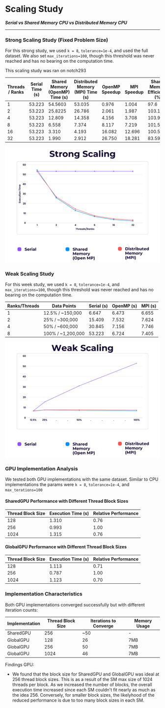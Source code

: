 # Scaling Study

**_Serial vs Shared Memory CPU vs Distributed Memory CPU_**

---

### Strong Scaling Study (Fixed Problem Size)

For this strong study, we used `k = 8`, `tolerance=1e-4`, and used the full dataset. We also set `max_iterations=100`, though this threshold was never reached and has no bearing on the computation time.

This scaling study was ran on notch293

| Threads / Ranks | Serial Time (s) | Shared Memory (OpenMP) Time (s) | Distributed Memory (MPI) Time (s) | OpenMP Speedup | MPI Speedup | Shared Memory Efficiency (%) | Distributed memory Efficiency (%) |
| --------------- | --------------- | ------------------------------- | --------------------------------- | -------------- | ----------- | ---------------------------- | --------------------------------- |
| 1               | 53.223          | 54.5603                         | 53.035                            | 0.976          | 1.004       | 97.6                         | 100.40                            |
| 2               | 53.223          | 25.8225                         | 26.786                            | 2.061          | 1.987       | 103.1                        | 99.37                             |
| 4               | 53.223          | 12.809                          | 14.358                            | 4.156          | 3.708       | 103.9                        | 92.69                             |
| 8               | 53.223          | 6.558                           | 7.374                             | 8.117          | 7.219       | 101.5                        | 90.24                             |
| 16              | 53.223          | 3.310                           | 4.193                             | 16.082         | 12.696      | 100.51                       | 79.35                             |  
| 32              | 53.223          | 1.990                           | 2.912                             | 26.750         | 18.281      | 83.59                        | 57.13                             |

![Strong Scaling](./StrongScaling.png)


### Weak Scaling Study

For this week study, we used `k = 8`, `tolerance=1e-4`, and `max_iterations=100`, though this threshold was never reached and has no bearing on the computation time.

| Ranks/Threads | Data Points       | Serial (s) | OpenMP (s) | MPI (s) |
| ------------- | ----------------- | ---------- | ---------- | ------- |
| 1             | 12.5% / ~150,000  | 6.647      | 6.473      | 6.655   |
| 2             | 25% / ~300,000    | 15.409     | 7.532      | 7.624   |
| 4             | 50% / ~600,000    | 30.845     | 7.156      | 7.746   |
| 8             | 100% / ~1,200,000 | 53.223     | 6.724      | 7.405   |


![Week Scaling](./WeekScaling.png)

### GPU Implementation Analysis

We tested both GPU implementations with the same dataset. Similar to CPU implementations the params were `k = 8`, `tolerance=1e-4`, and `max_terations=100`

#### SharedGPU Performance with Different Thread Block Sizes

| Thread Block Size | Execution Time (s) | Relative Performance |
| ----------------- | ------------------ | -------------------- |
| 128               | 1.310              | 0.76                 |
| 256               | 0.993              | 1.00                 |
| 1024              | 1.315              | 0.76                 |

#### GlobalGPU Performance with Different Thread Block Sizes

| Thread Block Size | Execution Time (s) | Relative Performance |
| ----------------- | ------------------ | -------------------- |
| 128               | 1.113              | 0.71                 |
| 256               | 0.787              | 1.00                 |
| 1024              | 1.123              | 0.70                 |

### Implementation Characteristics

Both GPU implementations converged successfully but with different iteration counts:

| Implementation | Thread Block Size | Iterations to Converge | Memory Usage |
| -------------- | ----------------- | ---------------------- | ------------ |
| SharedGPU      | 256               | ~50                    | -            |
| GlobalGPU      | 128               | 26                     | 7MB          |
| GlobalGPU      | 256               | 50                     | 7MB          |
| GlobalGPU      | 1024              | 46                     | 7MB          |

Findings GPU:

- We found that the block size for SharedGPU and GlobalGPU was ideal at 256 thread block sizes. This is as a result of the SM max size of 1024 threads per block. As we increased the number of blocks, the overall execution time increased since each SM couldn't fit nearly as much as the idea 256. Conversely, for smaller block sizes, the likelyhood of the reduced performance is due to too many block sizes in each SM.
